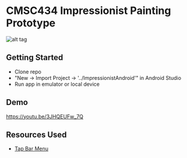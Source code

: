 # CMSC434 Impressionist Painting Prototype
![alt tag](http://i.imgur.com/O51Dg7G.png)
## Getting Started
 - Clone repo
 - "New -> Import Project -> '../ImpressionistAndroid'" in Android Studio
 - Run app in emulator or local device

## Demo
https://youtu.be/3JHQEUFw_7Q

## Resources Used
 - [Tap Bar Menu](https://github.com/michaldrabik/TapBarMenu)
